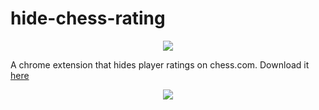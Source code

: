 # hide-chess-rating

<p align="center">
  <img src="https://user-images.githubusercontent.com/40380674/103140555-a0318180-46c6-11eb-9b32-b4ca410ba39d.png">
</p>

A chrome extension that hides player ratings on chess.com. Download it [here](https://chrome.google.com/webstore/detail/hide-chess-rating/mgnopdliobkllehdclmocgejkeckpoph?hl=en&authuser=0)

<p align="center">
  <img src="https://user-images.githubusercontent.com/40380674/103140548-8e4fde80-46c6-11eb-88d8-d721f0ed05b1.gif">
</p>
